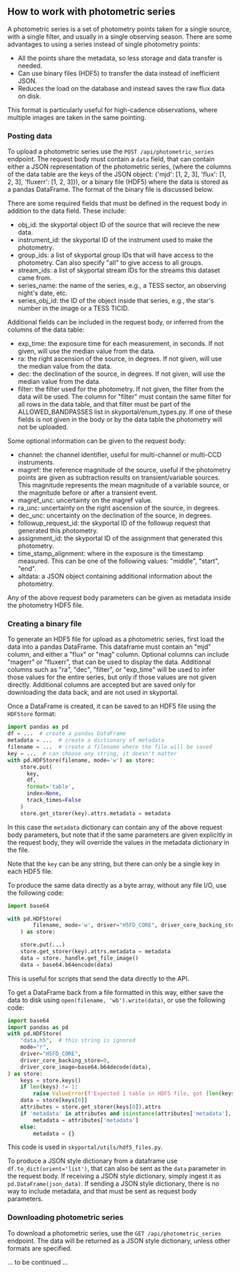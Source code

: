 ## How to work with photometric series

A photometric series is a set of photometry points taken for a single source,
with a single filter, and usually in a single observing season.
There are some advantages to using a series instead of single photometry points:
- All the points share the metadata, so less storage and data transfer is needed.
- Can use binary files (HDF5) to transfer the data instead of inefficient JSON.
- Reduces the load on the database and instead saves the raw flux data on disk.

This format is particularly useful for high-cadence observations,
where multiple images are taken in the same pointing.

### Posting data

To upload a photometric series use the `POST /api/photometric_series` endpoint.
The request body must contain a `data` field,
that can contain either a JSON representation of the photometric series,
(where the columns of the data table are the keys of the JSON object:
{'mjd': [1, 2, 3], 'flux': [1, 2, 3], 'fluxerr': [1, 2, 3]}),
or a binary file (HDF5) where the data is stored as a pandas DataFrame.
The format of the binary file is discussed below.

There are some required fields that must be defined in the request body
in addition to the data field. These include:
- obj_id: the skyportal object ID of the source that will recieve the new data.
- instrument_id: the skyportal ID of the instrument used to make the photometry.
- group_ids: a list of skyportal group IDs that will have access to the photometry.
  Can also specify "all" to give access to all groups.
- stream_ids: a list of skyportal stream IDs for the streams this dataset came from.
- series_name: the name of the series, e.g., a TESS sector, an observing night's date, etc.
- series_obj_id: the ID of the object inside that series, e.g., the star's number in the image or a TESS TICID.

Additional fields can be included in the request body,
or inferred from the columns of the data table:
- exp_time: the exposure time for each measurement, in seconds.
  If not given, will use the median value from the data.
- ra: the right ascension of the source, in degrees.
  If not given, will use the median value from the data.
- dec: the declination of the source, in degrees.
  If not given, will use the median value from the data.
- filter: the filter used for the photometry.
  If not given, the filter from the data will be used.
  The column for "filter" must contain the same filter
  for all rows in the data table, and that filter must
  be part of the ALLOWED_BANDPASSES list in skyportal/enum_types.py.
If one of these fields is not given in the body or by the data table
the photometry will not be uploaded.

Some optional information can be given to the request body:
- channel: the channel identifier, useful for multi-channel or multi-CCD instruments.
- magref: the reference magnitude of the source, useful if the photometry points are given
  as subtraction results on transient/variable sources.
  This magnitude represents the mean magnitude of a variable source,
  or the magnitude before or after a transient event.
- magref_unc: uncertainty on the magref value.
- ra_unc: uncertainty on the right ascension of the source, in degrees.
- dec_unc: uncertainty on the declination of the source, in degrees.
- followup_request_id: the skyportal ID of the followup request that generated this photometry.
- assignment_id: the skyportal ID of the assignment that generated this photometry.
- time_stamp_alignment: where in the exposure is the timestamp measured.
  This can be one of the following values: "middle", "start", "end".
- altdata: a JSON object containing additional information about the photometry.

Any of the above request body parameters can be given
as metadata inside the photometry HDF5 file.

### Creating a binary file

To generate an HDF5 file for upload as a photometric series,
first load the data into a pandas DataFrame.
This dataframe must contain an "mjd" column,
and either a "flux" or "mag" column.
Optional columns can include "magerr" or "fluxerr",
that can be used to display the data.
Additional columns such as "ra", "dec", "filter", or "exp_time"
will be used to infer those values for the entire series,
but only if those values are not given directly.
Additional columns are accepted but are saved only for
downloading the data back, and are not used in skyportal.

Once a DataFrame is created, it can be saved to an HDF5 file
using the `HDFStore` format:

```python
import pandas as pd
df = ...  # create a pandas DataFrame
metadata = ...  # create a dictionary of metadata
filename = ...  # create a filename where the file will be saved
key = ...  # can choose any string, it doesn't matter
with pd.HDFStore(filename, mode='w') as store:
    store.put(
      key,
      df,
      format='table',
      index=None,
      track_times=False
    )
    store.get_storer(key).attrs.metadata = metadata
```

In this case the `metadata` dictionary can contain any of the
above request body parameters, but note that if the same parameters
are given explicitly in the request body, they will override the values
in the metadata dictionary in the file.

Note that the `key` can be any string, but there can only be
a single key in each HDF5 file.

To produce the same data directly as a byte array,
without any file I/O, use the following code:

```python
import base64

with pd.HDFStore(
        filename, mode='w', driver="H5FD_CORE", driver_core_backing_store=0
    ) as store:

    store.put(...)
    store.get_storer(key).attrs.metadata = metadata
    data = store._handle.get_file_image()
    data = base64.b64encode(data)

```

This is useful for scripts that send the data directly to the API.

To get a DataFrame back from a file formatted in this way,
either save the data to disk using `open(filename, 'wb').write(data)`,
or use the following code:

```python
import base64
import pandas as pd
with pd.HDFStore(
    "data.h5",  # this string is ignored
    mode="r",
    driver="H5FD_CORE",
    driver_core_backing_store=0,
    driver_core_image=base64.b64decode(data),
) as store:
    keys = store.keys()
    if len(keys) != 1:
        raise ValueError(f'Expected 1 table in HDF5 file, got {len(keys)}. ')
    data = store[keys[0]]
    attributes = store.get_storer(keys[0]).attrs
    if 'metadata' in attributes and isinstance(attributes['metadata'], dict):
        metadata = attributes['metadata']
    else:
        metadata = {}
```

This code is used in `skyportal/utils/hdf5_files.py`.

To produce a JSON style dictionary from a dataframe use
`df.to_dict(orient='list')`, that can also be sent as
the `data` parameter in the request body.
If receiving a JSON style dictionary, simply ingest it as
`pd.DataFrame(json_data)`.
If sending a JSON style dictionary, there is no way to include
metadata, and that must be sent as request body parameters.

### Downloading photometric series

To download a photometric series, use the `GET /api/photometric_series` endpoint.
The data will be returned as a JSON style dictionary,
unless other formats are specified.

... to be continued ...
